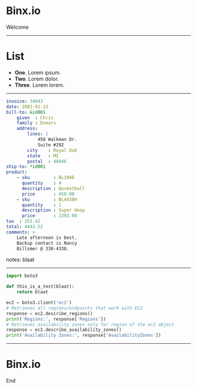 <!-- .slide: data-background="diving-1600668.jpg" class="whiter" -->
# Binx.io

Welcome

---

# List

* **One**. Lorem ipsum.
* **Two**. Lorem dolor.
* **Three**. Lorem lorem.

---

```yml
invoice: 34843
date: 2001-01-23
bill-to: &id001
    given  : Chris
    family : Dumars
    address:
        lines: |
            458 Walkman Dr.
            Suite #292
        city    : Royal Oak
        state   : MI
        postal  : 48046
ship-to: *id001
product:
    - sku         : BL394D
      quantity    : 4
      description : Basketball
      price       : 450.00
    - sku         : BL4438H
      quantity    : 1
      description : Super Hoop
      price       : 2392.00
tax  : 251.42
total: 4443.52
comments: >
    Late afternoon is best.
    Backup contact is Nancy
    Billsmer @ 338-4338.
```

notes:
blaat

---

```python
import boto3

def this_is_a_test(blaat):
    return blaat

ec2 = boto3.client('ec2')
# Retrieves all regions/endpoints that work with EC2
response = ec2.describe_regions()
print('Regions:', response['Regions'])
# Retrieves availability zones only for region of the ec2 object
response = ec2.describe_availability_zones()
print('Availability Zones:', response['AvailabilityZones'])
```

---

<!-- .slide: data-background="diving-1600668.jpg" class="whiter" -->
# Binx.io

End